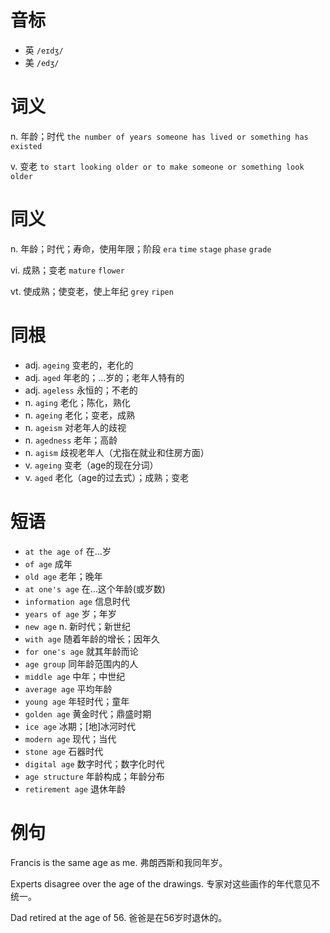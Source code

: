 # 音标

- 英 `/eɪdʒ/`
- 美 `/edʒ/`

# 词义

n. 年龄；时代
`the number of years someone has lived or something has existed`

v. 变老
`to start looking older or to make someone or something look older`

# 同义

n. 年龄；时代；寿命，使用年限；阶段
`era` `time` `stage` `phase` `grade`

vi. 成熟；变老
`mature` `flower`

vt. 使成熟；使变老，使上年纪
`grey` `ripen`

# 同根

- adj. `ageing` 变老的，老化的
- adj. `aged` 年老的；…岁的；老年人特有的
- adj. `ageless` 永恒的；不老的
- n. `aging` 老化；陈化，熟化
- n. `ageing` 老化；变老，成熟
- n. `ageism` 对老年人的歧视
- n. `agedness` 老年；高龄
- n. `agism` 歧视老年人（尤指在就业和住房方面）
- v. `ageing` 变老（age的现在分词）
- v. `aged` 老化（age的过去式）；成熟；变老

# 短语

- `at the age of` 在…岁
- `of age` 成年
- `old age` 老年；晚年
- `at one's age` 在…这个年龄(或岁数)
- `information age` 信息时代
- `years of age` 岁；年岁
- `new age` n. 新时代；新世纪
- `with age` 随着年龄的增长；因年久
- `for one's age` 就其年龄而论
- `age group` 同年龄范围内的人
- `middle age` 中年；中世纪
- `average age` 平均年龄
- `young age` 年轻时代；童年
- `golden age` 黄金时代；鼎盛时期
- `ice age` 冰期；[地]冰河时代
- `modern age` 现代；当代
- `stone age` 石器时代
- `digital age` 数字时代；数字化时代
- `age structure` 年龄构成；年龄分布
- `retirement age` 退休年龄

# 例句

Francis is the same age as me.
弗朗西斯和我同年岁。

Experts disagree over the age of the drawings.
专家对这些画作的年代意见不统一。

Dad retired at the age of 56.
爸爸是在56岁时退休的。


